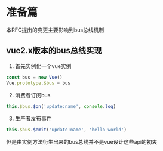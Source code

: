 # 准备篇

本RFC提出的变更主要影响到bus总线机制

## vue2.x版本的bus总线实现

1. 首先实例化一个vue实例

```js
const bus = new Vue()
Vue.prototype.$bus = bus
```

2. 消费者订阅bus

```js
this.$bus.$on('update:name', console.log)
```

3. 生产者发布事件

```js
this.$bus.$emit('update:name', 'hello world')
```

但是由实例方法衍生出来的bus总线并不是vue设计这些api的初衷
